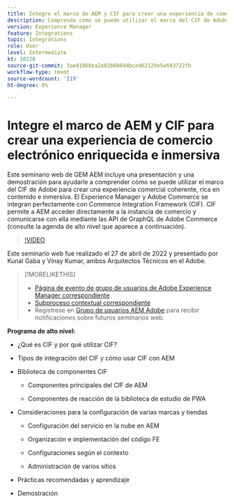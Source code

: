 ```yaml
---
title: Integre el marco de AEM y CIF para crear una experiencia de comercio electrónico enriquecida e inmersiva
description: Comprenda cómo se puede utilizar el marco del CIF de Adobe para crear una experiencia comercial coherente, rica en contenido e inmersiva.
version: Experience Manager
feature: Integrations
topic: Integrations
role: User
level: Intermediate
kt: 10220
source-git-commit: 3ae9186bba2e82b6084dbced62129e5e693722fb
workflow-type: tm+mt
source-wordcount: '219'
ht-degree: 0%

---
```



# Integre el marco de AEM y CIF para crear una experiencia de comercio electrónico enriquecida e inmersiva

Este seminario web de GEM AEM incluye una presentación y una demostración para ayudarle a comprender cómo se puede utilizar el marco del CIF de Adobe para crear una experiencia comercial coherente, rica en contenido e inmersiva. El Experience Manager y Adobe Commerce se integran perfectamente con Commerce Integration Framework (CIF). CIF permite a AEM acceder directamente a la instancia de comercio y comunicarse con ella mediante las API de GraphQL de Adobe Commerce (consulte la agenda de alto nivel que aparece a continuación).

>[!VIDEO](https://video.tv.adobe.com/v/342565/?quality=12&learn=on)

Este seminario web fue realizado el 27 de abril de 2022 y presentado por Kunal Gaba y Vinay Kumar, ambos Arquitectos Técnicos en el Adobe.

>[!MORELIKETHIS]
>
>* [Página de evento de grupo de usuarios de Adobe Experience Manager correspondiente](https://adobe.ly/3O0uXl5/)
>* [Subproceso contextual correspondiente](https://adobe.ly/3jorz5r)
>* Regístrese en [Grupo de usuarios AEM Adobe](https://aem-augs.adobe.com/) para recibir notificaciones sobre futuros seminarios web.


**Programa de alto nivel:**

* ¿Qué es CIF y por qué utilizar CIF?

* Tipos de integración del CIF y cómo usar CIF con AEM

* Biblioteca de componentes CIF

   * Componentes principales del CIF de AEM

   * Componentes de reacción de la biblioteca de estudio de PWA

* Consideraciones para la configuración de varias marcas y tiendas

   * Configuración del servicio en la nube en AEM

   * Organización e implementación del código FE

   * Configuraciones según el contexto

   * Administración de varios sitios

* Prácticas recomendadas y aprendizaje

* Demostración
